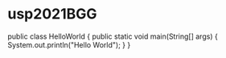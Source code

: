 # usp2021BGG

public class HelloWorld {
    public static void main(String[] args)
    {
        System.out.println("Hello World");
    }
}